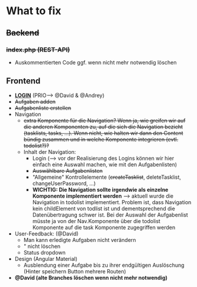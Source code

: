 # What to fix



## ~~Backend~~

### ~~index.php (REST-API)~~

- Auskommentierten Code ggf. wenn nicht mehr notwendig löschen





## Frontend 

- <u>**LOGIN**</u> (PRIO--> @David & @Andrey)
- ~~Aufgaben adden~~
- ~~Aufgabenliste erstellen~~
- Navigation
  - ~~extra Komponente für die Navigation? Wenn ja, wie greifen wir auf die anderen Komponenten zu, auf die sich die Navigation bezieht (tasklists, tasks, ...). Wenn nicht, wie halten wir dann den Content bündig zusammen und in welche Komponente integrieren (evtl. todolist?)?~~
  - Inhalt der Navigation:
    - Login (--> vor der Realisierung des Logins können wir hier einfach eine Auswahl machen, wie mit den Aufgabenlisten)
    - ~~Auswählbare Aufgabenlisten~~
    - "Allgemeine" Kontrollelemente (~~createTasklist~~, deleteTasklist, changeUserPassword, ...)
    - **WICHTIG: Die Navigation sollte irgendwie als einzelne Komponente implementiert werden** --> aktuell wurde die Navigation in todolist implementiert. Problem ist, dass Navigation kein childElement von todlist ist und dementsprechend die Datenübertragung schwer ist. Bei der Auswahl der Aufgabenlist müsste ja von der Nav.Komponente über die todolist Komponente auf die task Komponente zugegriffen werden 
- User-Feedback: (@David)
  - Man kann erledigte Aufgaben nicht verändern 
  - " nicht löschen
  - Status dropdown 
- Design (Angular Material)
  - Ausblendung einer Aufgabe bis zu ihrer endgültigen Auslöschung (Hinter speichern Button mehrere Routen)
- **@David (alte Branches löschen wenn nicht mehr notwendig)**